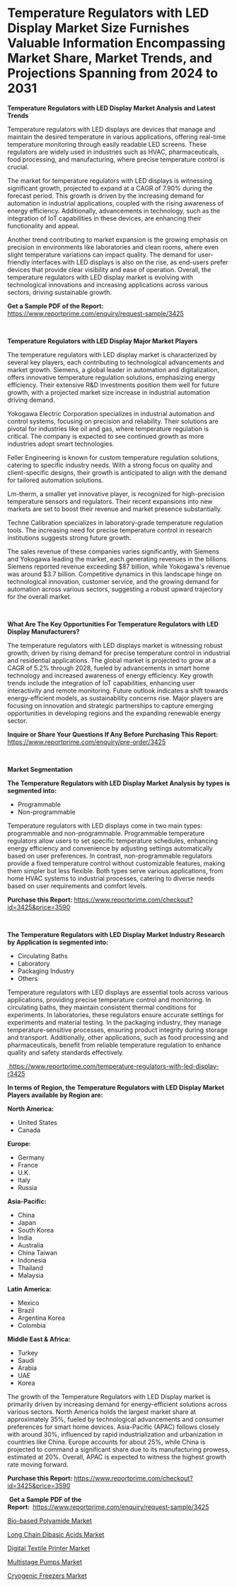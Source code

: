 <p><h1>Temperature Regulators with LED Display Market Size Furnishes Valuable Information Encompassing Market Share, Market Trends, and Projections Spanning from 2024 to 2031</h1></p><p><strong>Temperature Regulators with LED Display Market Analysis and Latest Trends</strong></p>
<p><p>Temperature regulators with LED displays are devices that manage and maintain the desired temperature in various applications, offering real-time temperature monitoring through easily readable LED screens. These regulators are widely used in industries such as HVAC, pharmaceuticals, food processing, and manufacturing, where precise temperature control is crucial. </p><p>The market for temperature regulators with LED displays is witnessing significant growth, projected to expand at a CAGR of 7.90% during the forecast period. This growth is driven by the increasing demand for automation in industrial applications, coupled with the rising awareness of energy efficiency. Additionally, advancements in technology, such as the integration of IoT capabilities in these devices, are enhancing their functionality and appeal. </p><p>Another trend contributing to market expansion is the growing emphasis on precision in environments like laboratories and clean rooms, where even slight temperature variations can impact quality. The demand for user-friendly interfaces with LED displays is also on the rise, as end-users prefer devices that provide clear visibility and ease of operation. Overall, the temperature regulators with LED display market is evolving with technological innovations and increasing applications across various sectors, driving sustainable growth.</p></p>
<p><strong>Get a Sample PDF of the Report:&nbsp;</strong> <a href="https://www.reportprime.com/enquiry/request-sample/3425">https://www.reportprime.com/enquiry/request-sample/3425</a></p>
<p>&nbsp;</p>
<p><strong>Temperature Regulators with LED Display Major Market Players</strong></p>
<p><p>The temperature regulators with LED display market is characterized by several key players, each contributing to technological advancements and market growth. Siemens, a global leader in automation and digitalization, offers innovative temperature regulation solutions, emphasizing energy efficiency. Their extensive R&D investments position them well for future growth, with a projected market size increase in industrial automation driving demand.</p><p>Yokogawa Electric Corporation specializes in industrial automation and control systems, focusing on precision and reliability. Their solutions are pivotal for industries like oil and gas, where temperature regulation is critical. The company is expected to see continued growth as more industries adopt smart technologies.</p><p>Feller Engineering is known for custom temperature regulation solutions, catering to specific industry needs. With a strong focus on quality and client-specific designs, their growth is anticipated to align with the demand for tailored automation solutions. </p><p>Lm-therm, a smaller yet innovative player, is recognized for high-precision temperature sensors and regulators. Their recent expansions into new markets are set to boost their revenue and market presence substantially.</p><p>Techne Calibration specializes in laboratory-grade temperature regulation tools. The increasing need for precise temperature control in research institutions suggests strong future growth.</p><p>The sales revenue of these companies varies significantly, with Siemens and Yokogawa leading the market, each generating revenues in the billions. Siemens reported revenue exceeding $87 billion, while Yokogawa's revenue was around $3.7 billion. Competitive dynamics in this landscape hinge on technological innovation, customer service, and the growing demand for automation across various sectors, suggesting a robust upward trajectory for the overall market.</p></p>
<p>&nbsp;</p>
<p><strong>What Are The Key Opportunities For Temperature Regulators with LED Display Manufacturers?</strong></p>
<p><p>The temperature regulators with LED displays market is witnessing robust growth, driven by rising demand for precise temperature control in industrial and residential applications. The global market is projected to grow at a CAGR of 5.2% through 2028, fueled by advancements in smart home technology and increased awareness of energy efficiency. Key growth trends include the integration of IoT capabilities, enhancing user interactivity and remote monitoring. Future outlook indicates a shift towards energy-efficient models, as sustainability concerns rise. Major players are focusing on innovation and strategic partnerships to capture emerging opportunities in developing regions and the expanding renewable energy sector.</p></p>
<p><strong>Inquire or Share Your Questions If Any Before Purchasing This Report:</strong> <a href="https://www.reportprime.com/enquiry/pre-order/3425">https://www.reportprime.com/enquiry/pre-order/3425</a></p>
<p>&nbsp;</p>
<p><strong>Market Segmentation</strong></p>
<p><strong>The Temperature Regulators with LED Display Market Analysis by types is segmented into:</strong></p>
<p><ul><li>Programmable</li><li>Non-programmable</li></ul></p>
<p><p>Temperature regulators with LED displays come in two main types: programmable and non-programmable. Programmable temperature regulators allow users to set specific temperature schedules, enhancing energy efficiency and convenience by adjusting settings automatically based on user preferences. In contrast, non-programmable regulators provide a fixed temperature control without customizable features, making them simpler but less flexible. Both types serve various applications, from home HVAC systems to industrial processes, catering to diverse needs based on user requirements and comfort levels.</p></p>
<p><strong>Purchase this Report:&nbsp;</strong><a href="https://www.reportprime.com/checkout?id=3425&price=3590">https://www.reportprime.com/checkout?id=3425&price=3590</a></p>
<p>&nbsp;</p>
<p><strong>The Temperature Regulators with LED Display Market Industry Research by Application is segmented into:</strong></p>
<p><ul><li>Circulating Baths</li><li>Laboratory</li><li>Packaging Industry</li><li>Others</li></ul></p>
<p><p>Temperature regulators with LED displays are essential tools across various applications, providing precise temperature control and monitoring. In circulating baths, they maintain consistent thermal conditions for experiments. In laboratories, these regulators ensure accurate settings for experiments and material testing. In the packaging industry, they manage temperature-sensitive processes, ensuring product integrity during storage and transport. Additionally, other applications, such as food processing and pharmaceuticals, benefit from reliable temperature regulation to enhance quality and safety standards effectively.</p></p>
<p><a href="https://www.reportprime.com/temperature-regulators-with-led-display-r3425">&nbsp;https://www.reportprime.com/temperature-regulators-with-led-display-r3425</a></p>
<p><strong>In terms of Region, the Temperature Regulators with LED Display Market Players available by Region are:</strong></p>
<p>
    <p> <strong> North America: </strong>
        <ul>
            <li>United States</li>
            <li>Canada</li>
        </ul>
        </p> 
    <p> <strong> Europe: </strong>
        <ul>
            <li>Germany</li>
            <li>France</li>
            <li>U.K.</li>
            <li>Italy</li>
            <li>Russia</li>
        </ul>
        </p> 
    <p> <strong> Asia-Pacific: </strong>
        <ul>
            <li>China</li>
            <li>Japan</li>
            <li>South Korea</li>
            <li>India</li>
            <li>Australia</li>
            <li>China Taiwan</li>
            <li>Indonesia</li>
            <li>Thailand</li>
            <li>Malaysia</li>
        </ul>
        </p> 
    <p> <strong> Latin America: </strong>
        <ul>
            <li>Mexico</li>
            <li>Brazil</li>
            <li>Argentina Korea</li>
            <li>Colombia</li>
        </ul>
        </p> 
    <p> <strong> Middle East & Africa: </strong>
        <ul>
            <li>Turkey</li>
            <li>Saudi</li>
            <li>Arabia</li>
            <li>UAE</li>
            <li>Korea</li>
        </ul>
    </p>
    </p>
<p><p>The growth of the Temperature Regulators with LED Display market is primarily driven by increasing demand for energy-efficient solutions across various sectors. North America holds the largest market share at approximately 35%, fueled by technological advancements and consumer preferences for smart home devices. Asia-Pacific (APAC) follows closely with around 30%, influenced by rapid industrialization and urbanization in countries like China. Europe accounts for about 25%, while China is projected to command a significant share due to its manufacturing prowess, estimated at 20%. Overall, APAC is expected to witness the highest growth rate moving forward.</p></p>
<p><strong>Purchase this Report: </strong><a href="https://www.reportprime.com/checkout?id=3425&price=3590">https://www.reportprime.com/checkout?id=3425&price=3590</a></p>
<p>&nbsp;<strong>Get a Sample PDF of the Report:&nbsp;&nbsp;</strong><a href="https://www.reportprime.com/enquiry/request-sample/3425">https://www.reportprime.com/enquiry/request-sample/3425</a></p>
<p><strong></strong></p>
<p><p><a href="https://issuu.com/reportprime-2/docs/bio-based-polyamide-market-size-203_8786acdb1e5714">Bio-based Polyamide Market</a></p><p><a href="https://issuu.com/reportprime-2/docs/long-chain-dibasic-acids-market-siz_5a438c8b72b076">Long Chain Dibasic Acids Market</a></p><p><a href="https://www.linkedin.com/pulse/strategic-roadmap-global-digital-textile-printer-market-insights-u0qyf?trackingId=fKhBvR3UQRmXi80WiSnldA%3D%3D">Digital Textile Printer Market</a></p><p><a href="https://www.linkedin.com/pulse/multistage-pumps-market-global-insights-sales-trends-2024-2031-fsp5f?trackingId=bnk60AvpT6agZNx8I%2FWrDA%3D%3D">Multistage Pumps Market</a></p><p><a href="https://www.linkedin.com/pulse/navigating-cryogenic-freezers-market-expert-analysis-forecast-noaaf?trackingId=2ctUq8SIStqv%2FONty%2F6Tqw%3D%3D">Cryogenic Freezers Market</a></p></p>